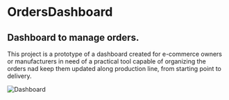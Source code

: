 # OrdersDashboard

## Dashboard to manage orders.

This project is a prototype of a dashboard created for e-commerce owners or manufacturers in need of a practical tool capable of organizing the orders nad keep them updated along production line, from starting point to delivery.

![Dashboard](https://user-images.githubusercontent.com/65773848/232928259-c80f36fc-c69f-4bd9-9c37-11be54c2b6fe.png)
